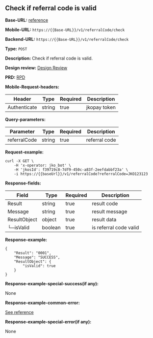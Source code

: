 #
## Check if referral code is valid

**Base-URL:** [reference](https://jkopay.atlassian.net/wiki/spaces/RD4/pages/29393109/jkopay-app-svc+base-url)

**Mobile-URL:** `https://{{Base-URL}}/v1/referralCode/check`

**Backend-URL:** `https://{{Base-URL}}/v1/referralCode/check`

**Type:** `POST`

**Description:** Check if referral code is valid.

**Design review:** [Design Review](https://jkopay.atlassian.net/wiki/spaces/RD4/pages/33424007/referral+code+Design+Review)

**PRD:** [RPD](https://jkopay.atlassian.net/wiki/spaces/PM/pages/29687846)

**Mobile-Request-headers:**

| Header       | Type   | Required | Description  |
|--------------|--------|----------|--------------|
| Authenticate | string | true     | jkopay token |

**Query-parameters:**

| Parameter    | Type   | Required | Description   |
|--------------|--------|----------|---------------|
| referralCode | string | true     | referral code |

**Request-example:**
```
curl -X GET \
    -H 'x-operator: jko_bot' \
    -H 'jkosId': f39719c8-7df9-450c-a83f-2eefdabbf23a' \
    -i https://{{baseUrl}}/v1/referralCode?referralCode=JKO123123
```

**Response-fields:**

| Field        | Type    | Required | Description            |
|--------------|---------|----------|------------------------|
| Result       | string  | true     | result code            |
| Message      | string  | true     | result message         |
| ResultObject | object  | true     | result data            |
| └─isValid    | boolean | true     | is referral code valid |

**Response-example:**
```
{
    "Result": "0001",
    "Message": "SUCCESS",
    "ResultObject": {
        "isValid": true
    }
}
```

**Response-example-special-success(if any):**

None

**Response-example-common-error:**

[See reference](https://jkopay.atlassian.net/wiki/spaces/RD4/pages/29852060/jkopay-app-svc+result+code)

**Response-example-special-error(if any):**

None